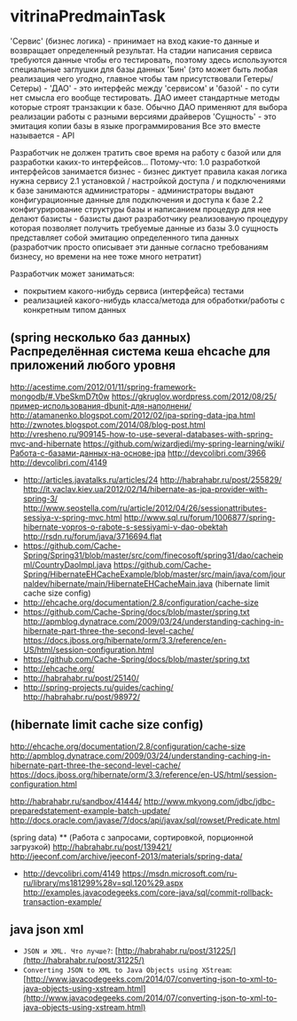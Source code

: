 vitrinaPredmainTask
===================

'Сервис' (бизнес логика) - принимает на вход какие-то данные и возвращает определенный результат. На стадии написания сервиса требуются данные чтобы его тестировать, поэтому здесь используются специальные заглушки для базы данных
'Бин' (это может быть любая реализация чего угодно, главное чтобы там присутствовали Гетеры/Сетеры) -
'ДАО' - это интерфейс между 'сервисом' и 'базой' - по сути нет смысла его вообще тестировать. ДАО имеет стандартные методы которые строят транзакции к базе. Обычно ДАО применяют для выбора реализации работы с разными версиями драйверов
'Сущность' - это эмитация копии базы в языке программирования
Все это вместе называется - API


Разработчик не должен тратить свое время на работу с базой или для разработки каких-то интерфейсов...
Потому-что:
1.0 разработкой интерфейсов занимается бизнес - бизнес диктует правила какая логика нужна сервису
2.1 установкой / настройкой доступа / и подключениями к базе занимаются администраторы - администраторы выдают конфигурационные данные для подключения и доступа к базе
2.2 конфигурирование структуры базы и написанием процедур для нее делают базисты - базисты дают разработчику реализованую процедуру которая позволяет получить требуемые данные из базы
3.0 сущность представляет собой эмитацию определенного типа данных (разработчик просто описывает эти данные согласно требованиям бизнесу, но времени на нее тоже много нетратит)

Разработчик может заниматься:
- покрытием какого-нибудь сервиса (интерфейса) тестами
- реализацией какого-нибудь класса/метода для обработки/работы с конкретным типом данных



(spring несколько баз данных) Распределённая система кеша ehcache для приложений любого уровня
---
http://acestime.com/2012/01/11/spring-framework-mongodb/#.VbeSkmD7t0w
https://gkruglov.wordpress.com/2012/08/25/пример-использования-dbunit-для-наполнени/
http://atamanenko.blogspot.com/2012/02/jpa-spring-data-jpa.html
http://zwnotes.blogspot.com/2014/08/blog-post.html
http://vresheno.ru/909145-how-to-use-several-databases-with-spring-mvc-and-hibernate
https://github.com/wizardjedi/my-spring-learning/wiki/Работа-с-базами-данных-на-основе-jpa
http://devcolibri.com/3966
http://devcolibri.com/4149
* http://articles.javatalks.ru/articles/24
http://habrahabr.ru/post/255829/
http://it.vaclav.kiev.ua/2012/02/14/hibernate-as-jpa-provider-with-spring-3/
http://www.seostella.com/ru/article/2012/04/26/sessionattributes-sessiya-v-spring-mvc.html
http://www.sql.ru/forum/1006877/spring-hibernate-vopros-o-rabote-s-sessiyami-v-dao-obektah
http://rsdn.ru/forum/java/3716694.flat
* https://github.com/Cache-Spring/Spring31/blob/master/src/com/finecosoft/spring31/dao/cacheipml/CountryDaoImpl.java
https://github.com/Cache-Spring/HibernateEHCacheExample/blob/master/src/main/java/com/journaldev/hibernate/main/HibernateEHCacheMain.java
(hibernate limit cache size config)
* http://ehcache.org/documentation/2.8/configuration/cache-size
* https://github.com/Cache-Spring/docs/blob/master/spring.txt
http://apmblog.dynatrace.com/2009/03/24/understanding-caching-in-hibernate-part-three-the-second-level-cache/
https://docs.jboss.org/hibernate/orm/3.3/reference/en-US/html/session-configuration.html
* https://github.com/Cache-Spring/docs/blob/master/spring.txt
* http://ehcache.org/
* http://habrahabr.ru/post/25140/
* http://spring-projects.ru/guides/caching/
http://habrahabr.ru/post/98972/

(hibernate limit cache size config)
-----
http://ehcache.org/documentation/2.8/configuration/cache-size
http://apmblog.dynatrace.com/2009/03/24/understanding-caching-in-hibernate-part-three-the-second-level-cache/
https://docs.jboss.org/hibernate/orm/3.3/reference/en-US/html/session-configuration.html


http://habrahabr.ru/sandbox/41444/
http://www.mkyong.com/jdbc/jdbc-preparedstatement-example-batch-update/
http://docs.oracle.com/javase/7/docs/api/javax/sql/rowset/Predicate.html

(spring data)
** (Работа с запросами, сортировкой, порционной загрузкой) http://habrahabr.ru/post/139421/
http://jeeconf.com/archive/jeeconf-2013/materials/spring-data/
* http://devcolibri.com/4149
https://msdn.microsoft.com/ru-ru/library/ms181299%28v=sql.120%29.aspx
http://examples.javacodegeeks.com/core-java/sql/commit-rollback-transaction-example/



java json xml
---

* `JSON и XML. Что лучше?`: [http://habrahabr.ru/post/31225/](http://habrahabr.ru/post/31225/)
* `Converting JSON to XML to Java Objects using XStream`: [http://www.javacodegeeks.com/2014/07/converting-json-to-xml-to-java-objects-using-xstream.html](http://www.javacodegeeks.com/2014/07/converting-json-to-xml-to-java-objects-using-xstream.html)

